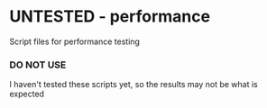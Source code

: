# UNTESTED - performance
Script files for performance testing

### DO NOT USE
I haven't tested these scripts yet, so the results may not be what is expected
